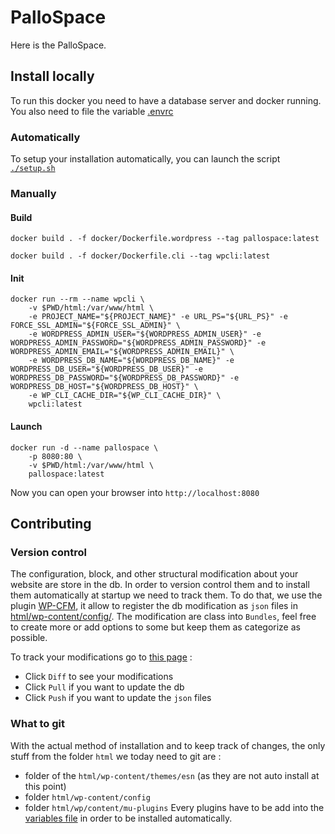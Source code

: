 # PalloSpace
Here is the PalloSpace.

## Install locally
To run this docker you need to have a database server and docker running.
You also need to file the variable [.envrc](.envrc)

### Automatically

To setup your installation automatically, you can launch the script [`./setup.sh`](setup.sh)

### Manually

#### Build

```
docker build . -f docker/Dockerfile.wordpress --tag pallospace:latest
```

```
docker build . -f docker/Dockerfile.cli --tag wpcli:latest
```

#### Init

```
docker run --rm --name wpcli \
    -v $PWD/html:/var/www/html \
    -e PROJECT_NAME="${PROJECT_NAME}" -e URL_PS="${URL_PS}" -e FORCE_SSL_ADMIN="${FORCE_SSL_ADMIN}" \
    -e WORDPRESS_ADMIN_USER="${WORDPRESS_ADMIN_USER}" -e WORDPRESS_ADMIN_PASSWORD="${WORDPRESS_ADMIN_PASSWORD}" -e WORDPRESS_ADMIN_EMAIL="${WORDPRESS_ADMIN_EMAIL}" \
    -e WORDPRESS_DB_NAME="${WORDPRESS_DB_NAME}" -e WORDPRESS_DB_USER="${WORDPRESS_DB_USER}" -e WORDPRESS_DB_PASSWORD="${WORDPRESS_DB_PASSWORD}" -e WORDPRESS_DB_HOST="${WORDPRESS_DB_HOST}" \
    -e WP_CLI_CACHE_DIR="${WP_CLI_CACHE_DIR}" \
    wpcli:latest
```

#### Launch

```
docker run -d --name pallospace \
    -p 8080:80 \
    -v $PWD/html:/var/www/html \
    pallospace:latest
```

Now you can open your browser into `http://localhost:8080`

## Contributing

### Version control

The configuration, block, and other structural modification about your website are store in the db. In order to version control them and to install them automatically at startup we need to track them.
To do that, we use the plugin [WP-CFM](https://fr.wordpress.org/plugins/wp-cfm/), it allow to register the db modification as `json` files in [html/wp-content/config/](html/wp-content/config/).
The modification are class into `Bundles`, feel free to create more or add options to some but keep them as categorize as possible.

To track your modifications go to [this page](http://127.0.0.1:8080/wp-admin/options-general.php?page=wpcfm) :
- Click `Diff` to see your modifications
- Click `Pull` if you want to update the db
- Click `Push` if you want to update the `json` files

### What to git

With the actual method of installation and to keep track of changes, the only stuff from the folder `html` we today need to git are :
- folder of the `html/wp-content/themes/esn` (as they are not auto install at this point)
- folder `html/wp-content/config`
- folder `html/wp/content/mu-plugins`
Every plugins have to be add into the [variables file](.envrc) in order to be installed automatically.